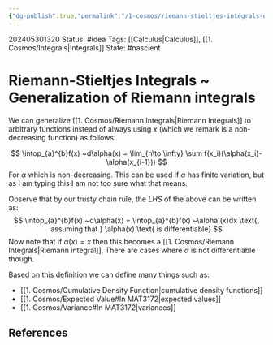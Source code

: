 ```yaml
---
{"dg-publish":true,"permalink":"/1-cosmos/riemann-stieltjes-integrals-generalization-of-riemann-integrals/"}
---
```


202405301320
Status: #idea
Tags: [[Calculus\|Calculus]], [[1. Cosmos/Integrals\|Integrals]]
State: #nascient
# Riemann-Stieltjes Integrals ~ Generalization of Riemann integrals

We can generalize [[1. Cosmos/Riemann Integrals\|Riemann Integrals]] to arbitrary functions instead of always using $x$ (which we remark is a non-decreasing function) as follows:

$$
\intop_{a}^{b}f(x) ~d\alpha(x) = \lim_{n\to \infty} \sum f(x_i)(\alpha(x_i)-\alpha(x_{i-1}))
$$
For $\alpha$ which is non-decreasing. This can be used if $\alpha$ has finite variation, but as I am typing this I am not too sure what that means.

Observe that by our trusty chain rule, the *LHS* of the above can be written as:
$$
\intop_{a}^{b}f(x) ~d\alpha(x) = \intop_{a}^{b}f(x) ~\alpha'(x)dx \text{, assuming that } \alpha(x) \text{ is differentiable}
$$
Now note that if $\alpha(x)=x$ then this becomes a [[1. Cosmos/Riemann Integrals\|Riemann integral]]. There are cases where $\alpha$ is not differentiable though.

Based on this definition we can define many things such as:
- [[1. Cosmos/Cumulative Density Function\|cumulative density functions]]
- [[1. Cosmos/Expected Value#In MAT3172\|expected values]]
- [[1. Cosmos/Variance#In MAT3172\|variances]]
## References

